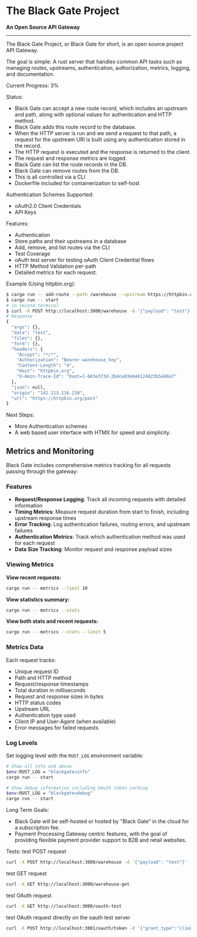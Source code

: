 # The Black Gate Project

**An Open Source API Gateway**

---

The Black Gate Project, or Black Gate for short, is an open source project API Gateway.

The goal is simple: A rust server that handles common API tasks such as managing routes, upstreams, authentication, authorization, metrics, logging, and documentation.

Current Progress: 3%

Status:
- Black Gate can accept a new route record, which includes an upstream and path, along with optional values for authentication and HTTP method.
- Black Gate adds this route record to the database.
- When the HTTP server is run and we send a request to that path, a request for the upstream URI is built using any authentication stored in the record.
- The HTTP request is executed and the response is returned to the client.
- The request and response metrics are logged.
- Black Gate can list the route records in the DB.
- Black Gate can remove routes from the DB.
- This is all controlled via a CLI
- Dockerfile included for containerization to self-host

Authentication Schemes Supported:
- oAuth2.0 Client Credentials
- API Keys

Features:
- Authentication
- Store paths and their upstreams in a database
- Add, remove, and list routes via the CLI
- Test Coverage
- oAuth test server for testing oAuth Client Credential flows
- HTTP Method Validation per-path
- Detailed metrics for each request.

Example (Using httpbin.org):
```bash
$ cargo run -- add-route --path /warehouse --upstream https://httpbin.org/post --auth-type api-key --auth-value "Bearer warehouse_key"
$ cargo run -- start
# in second terminal
$ curl -X POST http://localhost:3000/warehouse -d '{"payload": "test"}' -H "Content-Type: application/json"
# Response
{
  "args": {}, 
  "data": "test", 
  "files": {}, 
  "form": {}, 
  "headers": {
    "Accept": "*/*", 
    "Authorization": "Bearer warehouse_key", 
    "Content-Length": "4", 
    "Host": "httpbin.org", 
    "X-Amzn-Trace-Id": "Root=1-683e373d-2b4ce83e644124823b5e60a7"
  }, 
  "json": null, 
  "origin": "142.113.116.210", 
  "url": "https://httpbin.org/post"
}
```

Next Steps:
- More Authentication schemes
- A web based user interface with HTMX for speed and simplicity.

## Metrics and Monitoring

Black Gate includes comprehensive metrics tracking for all requests passing through the gateway:

### Features
- **Request/Response Logging**: Track all incoming requests with detailed information
- **Timing Metrics**: Measure request duration from start to finish, including upstream response times
- **Error Tracking**: Log authentication failures, routing errors, and upstream failures
- **Authentication Metrics**: Track which authentication method was used for each request
- **Data Size Tracking**: Monitor request and response payload sizes

### Viewing Metrics

**View recent requests:**
```bash
cargo run -- metrics --limit 10
```

**View statistics summary:**
```bash
cargo run -- metrics --stats
```

**View both stats and recent requests:**
```bash
cargo run -- metrics --stats --limit 5
```

### Metrics Data
Each request tracks:
- Unique request ID
- Path and HTTP method  
- Request/response timestamps
- Total duration in milliseconds
- Request and response sizes in bytes
- HTTP status codes
- Upstream URL
- Authentication type used
- Client IP and User-Agent (when available)
- Error messages for failed requests

### Log Levels
Set logging level with the `RUST_LOG` environment variable:
```bash
# Show all info and above
$env:RUST_LOG = "blackgate=info"
cargo run -- start

# Show debug information including OAuth token caching
$env:RUST_LOG = "blackgate=debug"  
cargo run -- start
```

Long Term Goals:
- Black Gate will be self-hosted or hosted by "Black Gate" in the cloud for a subscription fee.
- Payment Processing Gateway centric features, with the goal of providing flexible payment provider support to B2B and retail websites.

Tests:
test POST request
```bash
curl -X POST http://localhost:3000/warehouse -d '{"payload": "test"}' -H "Content-Type: application/json"
```
test GET request
```bash
curl -X GET http://localhost:3000/warehouse-get
```
test OAuth request
```bash
curl -X GET http://localhost:3000/oauth-test
```
test OAuth request directly on the oauth test server
```bash
curl -X POST http://localhost:3001/oauth/token -d '{"grant_type":"client_credentials","client_id":"test","client_secret":"test","scope":"test"}' -H "content-type: application/json"
```